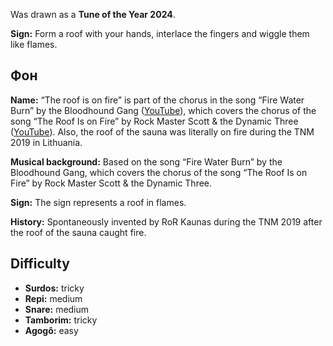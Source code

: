 Was drawn as a **Tune of the Year 2024**.

**Sign:** Form a roof with your hands, interlace the fingers and wiggle them
like flames.

## Фон

**Name:** “The roof is on fire” is part of the chorus in the song “Fire Water
Burn” by the Bloodhound Gang
([YouTube](https://www.youtube.com/watch?v=Adgx9wt63NY)), which covers the
chorus of the song “The Roof Is on Fire” by Rock Master Scott & the Dynamic
Three ([YouTube](https://youtu.be/-Vv_LwwwpmU?t=263)). Also, the roof of the
sauna was literally on fire during the TNM 2019 in Lithuania.

**Musical background:** Based on the song “Fire Water Burn” by the Bloodhound
Gang, which covers the chorus of the song “The Roof Is on Fire” by Rock Master
Scott & the Dynamic Three.

**Sign:** The sign represents a roof in flames.

**History:** Spontaneously invented by RoR Kaunas during the TNM 2019 after the
roof of the sauna caught fire.

## Difficulty

* **Surdos:** tricky
* **Repi:** medium
* **Snare:** medium
* **Tamborim:** tricky
* **Agogô:** easy
